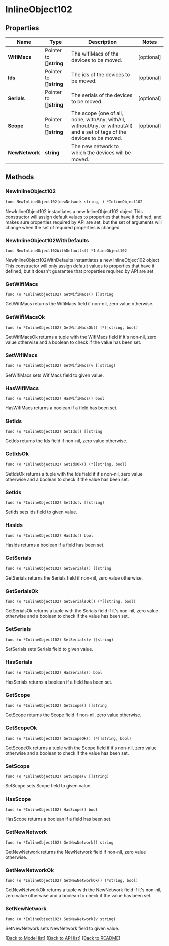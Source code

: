# InlineObject102

## Properties

Name | Type | Description | Notes
------------ | ------------- | ------------- | -------------
**WifiMacs** | Pointer to **[]string** | The wifiMacs of the devices to be moved. | [optional] 
**Ids** | Pointer to **[]string** | The ids of the devices to be moved. | [optional] 
**Serials** | Pointer to **[]string** | The serials of the devices to be moved. | [optional] 
**Scope** | Pointer to **[]string** | The scope (one of all, none, withAny, withAll, withoutAny, or withoutAll) and a set of tags of the devices to be moved. | [optional] 
**NewNetwork** | **string** | The new network to which the devices will be moved. | 

## Methods

### NewInlineObject102

`func NewInlineObject102(newNetwork string, ) *InlineObject102`

NewInlineObject102 instantiates a new InlineObject102 object
This constructor will assign default values to properties that have it defined,
and makes sure properties required by API are set, but the set of arguments
will change when the set of required properties is changed

### NewInlineObject102WithDefaults

`func NewInlineObject102WithDefaults() *InlineObject102`

NewInlineObject102WithDefaults instantiates a new InlineObject102 object
This constructor will only assign default values to properties that have it defined,
but it doesn't guarantee that properties required by API are set

### GetWifiMacs

`func (o *InlineObject102) GetWifiMacs() []string`

GetWifiMacs returns the WifiMacs field if non-nil, zero value otherwise.

### GetWifiMacsOk

`func (o *InlineObject102) GetWifiMacsOk() (*[]string, bool)`

GetWifiMacsOk returns a tuple with the WifiMacs field if it's non-nil, zero value otherwise
and a boolean to check if the value has been set.

### SetWifiMacs

`func (o *InlineObject102) SetWifiMacs(v []string)`

SetWifiMacs sets WifiMacs field to given value.

### HasWifiMacs

`func (o *InlineObject102) HasWifiMacs() bool`

HasWifiMacs returns a boolean if a field has been set.

### GetIds

`func (o *InlineObject102) GetIds() []string`

GetIds returns the Ids field if non-nil, zero value otherwise.

### GetIdsOk

`func (o *InlineObject102) GetIdsOk() (*[]string, bool)`

GetIdsOk returns a tuple with the Ids field if it's non-nil, zero value otherwise
and a boolean to check if the value has been set.

### SetIds

`func (o *InlineObject102) SetIds(v []string)`

SetIds sets Ids field to given value.

### HasIds

`func (o *InlineObject102) HasIds() bool`

HasIds returns a boolean if a field has been set.

### GetSerials

`func (o *InlineObject102) GetSerials() []string`

GetSerials returns the Serials field if non-nil, zero value otherwise.

### GetSerialsOk

`func (o *InlineObject102) GetSerialsOk() (*[]string, bool)`

GetSerialsOk returns a tuple with the Serials field if it's non-nil, zero value otherwise
and a boolean to check if the value has been set.

### SetSerials

`func (o *InlineObject102) SetSerials(v []string)`

SetSerials sets Serials field to given value.

### HasSerials

`func (o *InlineObject102) HasSerials() bool`

HasSerials returns a boolean if a field has been set.

### GetScope

`func (o *InlineObject102) GetScope() []string`

GetScope returns the Scope field if non-nil, zero value otherwise.

### GetScopeOk

`func (o *InlineObject102) GetScopeOk() (*[]string, bool)`

GetScopeOk returns a tuple with the Scope field if it's non-nil, zero value otherwise
and a boolean to check if the value has been set.

### SetScope

`func (o *InlineObject102) SetScope(v []string)`

SetScope sets Scope field to given value.

### HasScope

`func (o *InlineObject102) HasScope() bool`

HasScope returns a boolean if a field has been set.

### GetNewNetwork

`func (o *InlineObject102) GetNewNetwork() string`

GetNewNetwork returns the NewNetwork field if non-nil, zero value otherwise.

### GetNewNetworkOk

`func (o *InlineObject102) GetNewNetworkOk() (*string, bool)`

GetNewNetworkOk returns a tuple with the NewNetwork field if it's non-nil, zero value otherwise
and a boolean to check if the value has been set.

### SetNewNetwork

`func (o *InlineObject102) SetNewNetwork(v string)`

SetNewNetwork sets NewNetwork field to given value.



[[Back to Model list]](../README.md#documentation-for-models) [[Back to API list]](../README.md#documentation-for-api-endpoints) [[Back to README]](../README.md)


